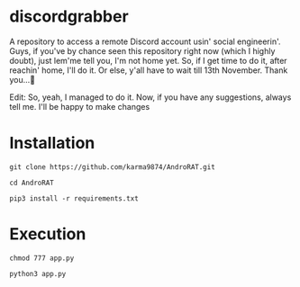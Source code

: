 # discordgrabber
A repository to access a remote Discord account usin' social engineerin'. Guys, if you've by chance seen this repository right now (which I highly doubt), just lem'me tell you, I'm not home yet. So, if I get time to do it, after reachin' home, I'll do it. Or else, y'all have to wait till 13th November. 
Thank  you...🙏


Edit: So, yeah, I managed to do it. Now, if you have any suggestions, always tell me. I'll be happy to make changes


# Installation
```
git clone https://github.com/karma9874/AndroRAT.git

cd AndroRAT

pip3 install -r requirements.txt

```
# Execution
```
chmod 777 app.py

python3 app.py

```

    
      
    

      
    

    
  
